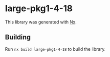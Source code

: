 # large-pkg1-4-18

This library was generated with [Nx](https://nx.dev).

## Building

Run `nx build large-pkg1-4-18` to build the library.
